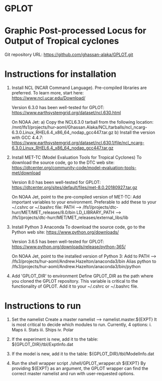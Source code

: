 # GPLOT
# Graphic Post-processed Locus for Output of Tropical cyclones

Git repository URL:  https://github.com/ghassan-alaka/GPLOT.git


# Instructions for installation

1. Install NCL (NCAR Command Language).
	Pre-compiled libraries are preferred. To learn more, start here:
		https://www.ncl.ucar.edu/Download/

	Version 6.3.0 has been well-tested for GPLOT:
		https://www.earthsystemgrid.org/dataset/ncl.630.html

	On NOAA Jet:
		a) Copy the NCL6.3.0 tarball from the following location:
			/mnt/lfs1/projects/hur-aoml/Ghassan.Alaka/NCL/tarballs/ncl_ncarg-6.3.0.Linux_RHEL6.4_x86_64_nodap_gcc447.tar.gz
		b) Install the version with GCC 4.4.7:
			https://www.earthsystemgrid.org/dataset/ncl.630.1/file/ncl_ncarg-6.3.0.Linux_RHEL6.4_x86_64_nodap_gcc447.tar.gz


2. Install MET-TC (Model Evaluation Tools for Tropical Cyclones)
	To download the source code, go to the DTC web site:
		https://dtcenter.org/community-code/model-evaluation-tools-met/download

	Version 8.0 has been well-tested for GPLOT:
		https://dtcenter.org/sites/default/files/met-8.0.20180927.tar.gz

	On NOAA Jet, point to the pre-compiled version of MET-TC:
		Add important variables to your environment. Preferable to add these to your ~/.cshrc or ~/.bashrc file:
			PATH --> /lfs1/projects/dtc-hurr/MET/MET_releases/8.0/bin
			LD_LIBRARY_PATH --> /lfs1/projects/dtc-hurr/MET/MET_releases/external_libs/lib


3. Install Python 3 Anaconda
	To download the source code, go to the Python web site:
		https://www.python.org/downloads/

	Version 3.6.5 has been well-tested for GPLOT:
		https://www.python.org/downloads/release/python-365/

	On NOAA Jet, point to the installed version of Python 3:
		Add to PATH --> /lfs3/projects/hur-aoml/Andrew.Hazelton/anaconda3/bin
		Alias python to /lfs3/projects/hur-aoml/Andrew.Hazelton/anaconda3/bin/python


4. Add 'GPLOT_DIR' to environment
	Define GPLOT_DIR as the path where you cloned the GPLOT repository.
	This variable is critical to the functionality of GPLOT.
	Add it to your ~/.cshrc or ~/.bashrc file.



# Instructions to run

1. Set the namelist
	Create a master namelist --> namelist.master.${EXPT}
	It is most critical to decide which modules to run. Currently, 4 options:
		i.   Maps
		ii.  Stats
		iii. Ships
		iv.  Polar

2. If the experiment is new, add it to the table:
	${GPLOT_DIR}/tbl/ExptInfo.dat

3. If the model is new, add it to the table:
	${GPLOT_DIR}/tbl/ModelInfo.dat

4. Run the shell wrapper script
	./shell/GPLOT_wrapper.sh ${EXPT}
	By providing ${EXPT} as an argument, the GPLOT wrapper can find the correct master namelist
	and run with user-requested options.

